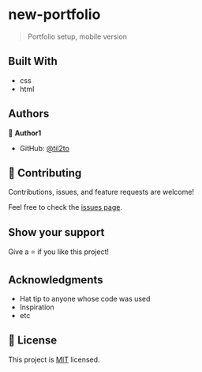 # new-portfolio

> Portfolio setup, mobile version

## Built With

- css
- html

## Authors

👤 **Author1**

- GitHub: [@til2to](https://github.com/til2to)

## 🤝 Contributing

Contributions, issues, and feature requests are welcome!

Feel free to check the [issues page](../../issues/).

## Show your support

Give a ⭐️ if you like this project!

## Acknowledgments

- Hat tip to anyone whose code was used
- Inspiration
- etc

## 📝 License

This project is [MIT](./LICENSE) licensed.
